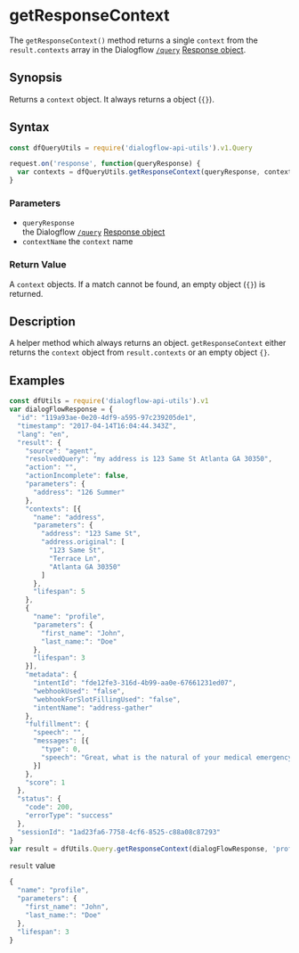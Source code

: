 
# getResponseContext
The `getResponseContext()` method returns a single `context` from the `result.contexts` array in the Dialogflow [`/query`](https://dialogflow.com/docs/reference/agent/query#get_and_post_responses) [Response object](https://dialogflow.com/docs/reference/agent/query#get_and_post_responses).

## Synopsis
Returns a `context` object. It always returns a object (`{}`).

## Syntax

```js
const dfQueryUtils = require('dialogflow-api-utils').v1.Query

request.on('response', function(queryResponse) {
  var contexts = dfQueryUtils.getResponseContext(queryResponse, contextName)
}
```

### Parameters
- `queryResponse`<br>
   the Dialogflow [`/query`](https://dialogflow.com/docs/reference/agent/query#get_and_post_responses) [Response object](https://dialogflow.com/docs/reference/agent/query#get_and_post_responses)
- `contextName`
  the `context` name

### Return Value
A `context` objects. If a match cannot be found, an empty object (`{}`) is returned.

## Description
A helper method which always returns an object. `getResponseContext` either returns the `context` object from `result.contexts` or an empty object `{}`.

## Examples

```js
const dfUtils = require('dialogflow-api-utils').v1
var dialogFlowResponse = {
  "id": "119a93ae-0e20-4df9-a595-97c239205de1",
  "timestamp": "2017-04-14T16:04:44.343Z",
  "lang": "en",
  "result": {
    "source": "agent",
    "resolvedQuery": "my address is 123 Same St Atlanta GA 30350",
    "action": "",
    "actionIncomplete": false,
    "parameters": {
      "address": "126 Summer"
    },
    "contexts": [{
      "name": "address",
      "parameters": {
        "address": "123 Same St",
        "address.original": [
          "123 Same St",
          "Terrace Ln",
          "Atlanta GA 30350"
        ]
      },
      "lifespan": 5
    },
    {
      "name": "profile",
      "parameters": {
        "first_name": "John",
        "last_name:": "Doe"
      },
      "lifespan": 3
    }],
    "metadata": {
      "intentId": "fde12fe3-316d-4b99-aa0e-67661231ed07",
      "webhookUsed": "false",
      "webhookForSlotFillingUsed": "false",
      "intentName": "address-gather"
    },
    "fulfillment": {
      "speech": "",
      "messages": [{
        "type": 0,
        "speech": "Great, what is the natural of your medical emergency?"
      }]
    },
    "score": 1
  },
  "status": {
    "code": 200,
    "errorType": "success"
  },
  "sessionId": "1ad23fa6-7758-4cf6-8525-c88a08c87293"
}
var result = dfUtils.Query.getResponseContext(dialogFlowResponse, 'profile')
```
`result` value

```js
{
  "name": "profile",
  "parameters": {
    "first_name": "John",
    "last_name:": "Doe"
  },
  "lifespan": 3
}
```
